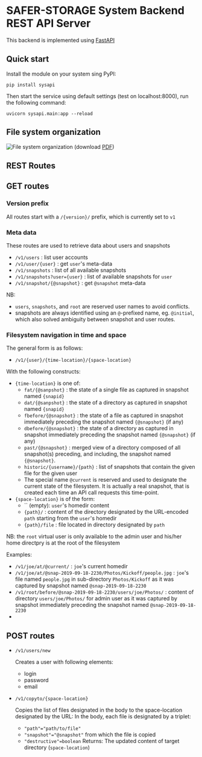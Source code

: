 # SAFER-STORAGE System Backend REST API Server

This backend is implemented using [FastAPI](https://github.com/tiangolo/fastapi)

## Quick start

Install the module on your system sing PyPI:
```
pip install sysapi
```

Then start the service using default settings (test on localhost:8000), run the following command:
```
uvicorn sysapi.main:app --reload
```

## File system organization

![File system organization](schema_fs.svg) (download [PDF](schema_fs.pdf))

## REST Routes


## GET routes

### Version prefix
All routes start with a `/{version}/` prefix, which is currently set to `v1`

### Meta data 
These routes are used to retrieve data about users and snapshots
* `/v1/users` : list user accounts
* `/v1/user/{user}` : get `user`'s meta-data
* `/v1/snapshots` : list of all available snapshots
* `/v1/snapshots?user={user}` : list of available snapshots for `user`
* `/v1/snapshot/{@snapshot}` : get `@snapshot` meta-data

NB: 
* `users`, `snapshots`, and `root` are reserved user names to avoid conflicts.
* snapshots are always identified using an `@`-prefixed name, eg. `@initial`, which also solved ambiguity between snapshot and user routes.

### Filesystem navigation in time and space

The general form is as follows:
* `/v1/{user}/{time-location}/{space-location}`

With the following constructs:
* `{time-location}` is one of:
   * `fat/{@sanpshot}` : the state of a single file as captured in snapshot named `{snapid}` 
   * `dat/{@sanpshot}` : the state of a directory as captured in snapshot named `{snapid}` 
   * `fbefore/{@snapshot}` : the state of a file as captured in snapshot immediately preceding the snapshot named `{@snapshot}` (if any)
   *  `dbefore/{@snapshot}` : the state of a directory as captured in snapshot immediately preceding the snapshot named `{@snapshot}` (if any)
   * `past/{@snapshot}` : merged view of a directory composed of all snapshot(s) preceding, and including, the snapshot named `{@snapshot}`. 
   * `historic/{username}/{path}` : list of snapshots that contain the given file for the given user
   * The special name `@current` is reserved and used to designate the current state of the filesystem. It is actually a real snapshot, that is created each time an API call requests this time-point.
* `{space-location}` is of the form:
   * `` (empty): `user`'s homedir content
   * `{path}/` : content of the directory designated by the URL-encoded `path` starting from the `user`'s homedir
   * `{path}/file` : file located in directory designated by `path`

NB: the `root` virtual user is only available to the admin user and his/her home directpry is at the root of the filesystem

Examples:
* `/v1/joe/at/@current/` : `joe`'s current homedir
* `/v1/joe/at/@snap-2019-09-18-2230/Photos/Kickoff/people.jpg` : `joe`'s file named `people.jpg` in sub-directory `Photos/Kickoff` as it was captured by snapshot named `@snap-2019-09-18-2230`
* `/v1/root/before/@snap-2019-09-18-2230/users/joe/Photos/` : content of directory `users/joe/Photos/` for admin user as it was captured by snapshot immediately preceding the snapshot named `@snap-2019-09-18-2230`
* 

## POST routes

* `/v1/users/new`
  
   Creates a user with following elements:
   * login
   * password
   * email

* `/v1/copyto/{space-location}`
  
   Copies the list of files designated in the body to the space-location designated by the URL:
   In the body, each file is designated by a triplet:
   - `"path"="path/to/file"`
   - `"snapshot"="@snapshot"` from which the file is copied
   - `"destructive"=boolean` 
   Returns: The updated content of target directory (`space-location`)





